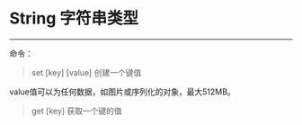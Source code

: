 # String 字符串类型
***
命令：

> set [key] [value]  创建一个键值

value值可以为任何数据，如图片或序列化的对象，最大512MB。
> get [key]  获取一个键的值